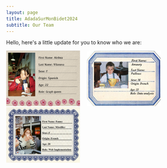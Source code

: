 ```yaml
---
layout: page
title: AdadaSurMonBidet2024
subtitle: Our Team
---
```


Hello, here's a little update for you to know who we are:

<div style="display: inline-block; margin-right: 15px;">
  <img src="/assets/img/IMG_Ainhoa.JPG" alt="Ainhoa photo" width="200" height="150">
</div>
<div style="display: inline-block; margin-right: 15px;">
  <img src="/assets/img/IMG_Amaury.JPG" alt="Amaury photo" width="200" height="150">
</div>
<div style="display: inline-block;">
  <img src="/assets/img/IMG_Fanny.JPG" alt="Fanny photo" width="200" height="150">
</div>